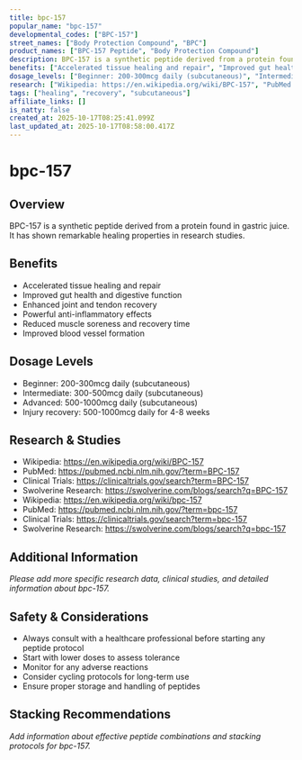 ```yaml
---
title: bpc-157
popular_name: "bpc-157"
developmental_codes: ["BPC-157"]
street_names: ["Body Protection Compound", "BPC"]
product_names: ["BPC-157 Peptide", "Body Protection Compound"]
description: BPC-157 is a synthetic peptide derived from a protein found in gastric juice. It has shown remarkable healing properties in research studies.
benefits: ["Accelerated tissue healing and repair", "Improved gut health and digestive function", "Enhanced joint and tendon recovery", "Powerful anti-inflammatory effects", "Reduced muscle soreness and recovery time", "Improved blood vessel formation"]
dosage_levels: ["Beginner: 200-300mcg daily (subcutaneous)", "Intermediate: 300-500mcg daily (subcutaneous)", "Advanced: 500-1000mcg daily (subcutaneous)", "Injury recovery: 500-1000mcg daily for 4-8 weeks"]
research: ["Wikipedia: https://en.wikipedia.org/wiki/BPC-157", "PubMed: https://pubmed.ncbi.nlm.nih.gov/?term=BPC-157", "Clinical Trials: https://clinicaltrials.gov/search?term=BPC-157", "Swolverine Research: https://swolverine.com/blogs/search?q=BPC-157", "Wikipedia: https://en.wikipedia.org/wiki/bpc-157", "PubMed: https://pubmed.ncbi.nlm.nih.gov/?term=bpc-157", "Clinical Trials: https://clinicaltrials.gov/search?term=bpc-157", "Swolverine Research: https://swolverine.com/blogs/search?q=bpc-157"]
tags: ["healing", "recovery", "subcutaneous"]
affiliate_links: []
is_natty: false
created_at: 2025-10-17T08:25:41.099Z
last_updated_at: 2025-10-17T08:58:00.417Z
---
```


# bpc-157

## Overview
BPC-157 is a synthetic peptide derived from a protein found in gastric juice. It has shown remarkable healing properties in research studies.

## Benefits
- Accelerated tissue healing and repair
- Improved gut health and digestive function
- Enhanced joint and tendon recovery
- Powerful anti-inflammatory effects
- Reduced muscle soreness and recovery time
- Improved blood vessel formation

## Dosage Levels
- Beginner: 200-300mcg daily (subcutaneous)
- Intermediate: 300-500mcg daily (subcutaneous)
- Advanced: 500-1000mcg daily (subcutaneous)
- Injury recovery: 500-1000mcg daily for 4-8 weeks

## Research & Studies
- Wikipedia: https://en.wikipedia.org/wiki/BPC-157
- PubMed: https://pubmed.ncbi.nlm.nih.gov/?term=BPC-157
- Clinical Trials: https://clinicaltrials.gov/search?term=BPC-157
- Swolverine Research: https://swolverine.com/blogs/search?q=BPC-157
- Wikipedia: https://en.wikipedia.org/wiki/bpc-157
- PubMed: https://pubmed.ncbi.nlm.nih.gov/?term=bpc-157
- Clinical Trials: https://clinicaltrials.gov/search?term=bpc-157
- Swolverine Research: https://swolverine.com/blogs/search?q=bpc-157

## Additional Information
*Please add more specific research data, clinical studies, and detailed information about bpc-157.*

## Safety & Considerations
- Always consult with a healthcare professional before starting any peptide protocol
- Start with lower doses to assess tolerance
- Monitor for any adverse reactions
- Consider cycling protocols for long-term use
- Ensure proper storage and handling of peptides

## Stacking Recommendations
*Add information about effective peptide combinations and stacking protocols for bpc-157.*
